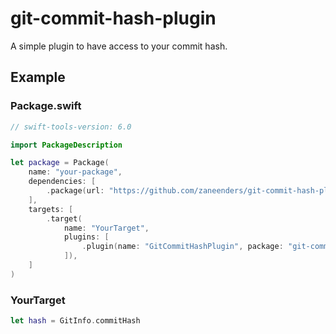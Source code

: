 # git-commit-hash-plugin

A simple plugin to have access to your commit hash.

## Example

### Package.swift

```swift
// swift-tools-version: 6.0

import PackageDescription

let package = Package(
    name: "your-package",
    dependencies: [
        .package(url: "https://github.com/zaneenders/git-commit-hash-plugin.git", from: "0.0.1"),
    ],
    targets: [
        .target(
            name: "YourTarget",
            plugins: [
                .plugin(name: "GitCommitHashPlugin", package: "git-commit-hash-plugin")
            ]),
    ]
)
```

### YourTarget

```swift
let hash = GitInfo.commitHash
```
